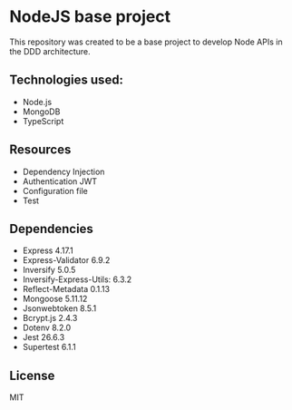 # NodeJS base project

This repository was created to be a base project to develop Node APIs in the DDD architecture.

## Technologies used:
  - Node.js
  - MongoDB
  - TypeScript

## Resources
  - Dependency Injection
  - Authentication JWT
  - Configuration file
  - Test
 
## Dependencies
  - Express 4.17.1
  - Express-Validator 6.9.2
  - Inversify 5.0.5
  - Inversify-Express-Utils: 6.3.2
  - Reflect-Metadata 0.1.13
  - Mongoose 5.11.12
  - Jsonwebtoken 8.5.1
  - Bcrypt.js 2.4.3
  - Dotenv 8.2.0
  - Jest 26.6.3
  - Supertest 6.1.1
 
License
----

MIT
